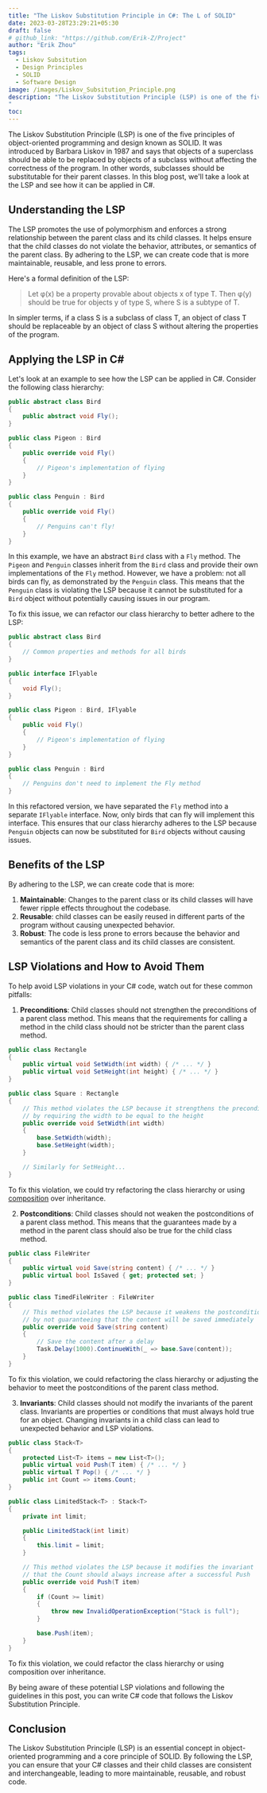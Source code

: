```yaml
---
title: "The Liskov Substitution Principle in C#: The L of SOLID"
date: 2023-03-28T23:29:21+05:30
draft: false
# github_link: "https://github.com/Erik-Z/Project"
author: "Erik Zhou"
tags:
  - Liskov Subsitution
  - Design Principles
  - SOLID
  - Software Design
image: /images/Liskov_Subsitution_Principle.png
description: "The Liskov Substitution Principle (LSP) is one of the five principles of object-oriented programming and design known as SOLID. It was introduced by Barbara Liskov in 1987 and states that objects of a superclass should be able to be replaced by objects of a subclass without affecting the correctness of the program. In other words, child classes should be substitutable for their parent classes. In this blog post, we'll explore the LSP in depth and see how it can be applied in C#.
"
toc:
---
```


The Liskov Substitution Principle (LSP) is one of the five principles of object-oriented programming and design known as SOLID. It was introduced by Barbara Liskov in 1987 and says that objects of a superclass should be able to be replaced by objects of a subclass without affecting the correctness of the program. In other words, subclasses should be substitutable for their parent classes. In this blog post, we'll take a look at the LSP and see how it can be applied in C#.

## Understanding the LSP

The LSP promotes the use of polymorphism and enforces a strong relationship between the parent class and its child classes. It helps ensure that the child classes do not violate the behavior, attributes, or semantics of the parent class. By adhering to the LSP, we can create code that is more maintainable, reusable, and less prone to errors.

Here's a formal definition of the LSP:

> Let φ(x) be a property provable about objects x of type T. Then φ(y) should be true for objects y of type S, where S is a subtype of T.

In simpler terms, if a class S is a subclass of class T, an object of class T should be replaceable by an object of class S without altering the properties of the program.

## Applying the LSP in C#

Let's look at an example to see how the LSP can be applied in C#. Consider the following class hierarchy:

```csharp
public abstract class Bird
{
    public abstract void Fly();
}

public class Pigeon : Bird
{
    public override void Fly()
    {
        // Pigeon's implementation of flying
    }
}

public class Penguin : Bird
{
    public override void Fly()
    {
        // Penguins can't fly!
    }
}
```

In this example, we have an abstract `Bird` class with a `Fly` method. The `Pigeon` and `Penguin` classes inherit from the `Bird` class and provide their own implementations of the `Fly` method. However, we have a problem: not all birds can fly, as demonstrated by the `Penguin` class. This means that the `Penguin` class is violating the LSP because it cannot be substituted for a `Bird` object without potentially causing issues in our program.

To fix this issue, we can refactor our class hierarchy to better adhere to the LSP:

```csharp
public abstract class Bird
{
    // Common properties and methods for all birds
}

public interface IFlyable
{
    void Fly();
}

public class Pigeon : Bird, IFlyable
{
    public void Fly()
    {
        // Pigeon's implementation of flying
    }
}

public class Penguin : Bird
{
    // Penguins don't need to implement the Fly method
}
```

In this refactored version, we have separated the `Fly` method into a separate `IFlyable` interface. Now, only birds that can fly will implement this interface. This ensures that our class hierarchy adheres to the LSP because `Penguin` objects can now be substituted for `Bird` objects without causing issues.

## Benefits of the LSP

By adhering to the LSP, we can create code that is more:

1. **Maintainable**: Changes to the parent class or its child classes will have fewer ripple effects throughout the codebase.
2. **Reusable**: child classes can be easily reused in different parts of the program without causing unexpected behavior.
3. **Robust**: The code is less prone to errors because the behavior and semantics of the parent class and its child classes are consistent.

## LSP Violations and How to Avoid Them

To help avoid LSP violations in your C# code, watch out for these common pitfalls:

1. **Preconditions**: Child classes should not strengthen the preconditions of a parent class method. This means that the requirements for calling a method in the child class should not be stricter than the parent class method.

```csharp
public class Rectangle
{
    public virtual void SetWidth(int width) { /* ... */ }
    public virtual void SetHeight(int height) { /* ... */ }
}

public class Square : Rectangle
{
    // This method violates the LSP because it strengthens the precondition
    // by requiring the width to be equal to the height
    public override void SetWidth(int width)
    {
        base.SetWidth(width);
        base.SetHeight(width);
    }

    // Similarly for SetHeight...
}
```

To fix this violation, we could try refactoring the class hierarchy or using [composition](https://erikzhou.com/blogs/composition_vs_inheritance/) over inheritance.

2. **Postconditions**: Child classes should not weaken the postconditions of a parent class method. This means that the guarantees made by a method in the parent class should also be true for the child class method.

```csharp
public class FileWriter
{
    public virtual void Save(string content) { /* ... */ }
    public virtual bool IsSaved { get; protected set; }
}

public class TimedFileWriter : FileWriter
{
    // This method violates the LSP because it weakens the postcondition
    // by not guaranteeing that the content will be saved immediately
    public override void Save(string content)
    {
        // Save the content after a delay
        Task.Delay(1000).ContinueWith(_ => base.Save(content));
    }
}
```
To fix this violation, we could refactoring the class hierarchy or adjusting the behavior to meet the postconditions of the parent class method.

3. **Invariants**: Child classes should not modify the invariants of the parent class. Invariants are properties or conditions that must always hold true for an object. Changing invariants in a child class can lead to unexpected behavior and LSP violations.

```csharp
public class Stack<T>
{
    protected List<T> items = new List<T>();
    public virtual void Push(T item) { /* ... */ }
    public virtual T Pop() { /* ... */ }
    public int Count => items.Count;
}

public class LimitedStack<T> : Stack<T>
{
    private int limit;

    public LimitedStack(int limit)
    {
        this.limit = limit;
    }

    // This method violates the LSP because it modifies the invariant
    // that the Count should always increase after a successful Push
    public override void Push(T item)
    {
        if (Count >= limit)
        {
            throw new InvalidOperationException("Stack is full");
        }

        base.Push(item);
    }
}
```

To fix this violation, we could refactor the class hierarchy or using composition over inheritance.

By being aware of these potential LSP violations and following the guidelines in this post, you can write C# code that follows the Liskov Substitution Principle.

## Conclusion

The Liskov Substitution Principle (LSP) is an essential concept in object-oriented programming and a core principle of SOLID. By following the LSP, you can ensure that your C# classes and their child classes are consistent and interchangeable, leading to more maintainable, reusable, and robust code.